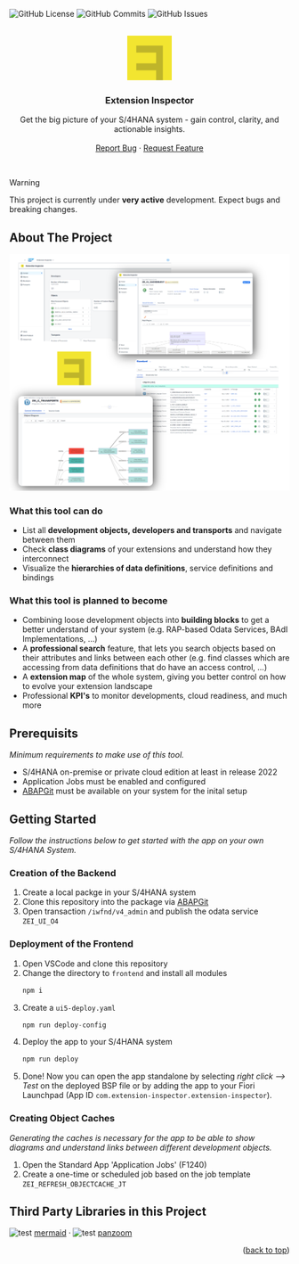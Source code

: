 <a id="readme-top"></a>

![GitHub License](https://img.shields.io/github/license/extension-inspector/extension-inspector?style=for-the-badge)
![GitHub Commits](https://img.shields.io/github/last-commit/extension-inspector/extension-inspector.svg?style=for-the-badge)
![GitHub Issues](https://img.shields.io/github/issues-raw/extension-inspector/extension-inspector.svg?style=for-the-badge)

<br />
<div align="center">
  <a href="https://github.com/othneildrew/Best-README-Template">
    <img src="images/ei-logo.png" alt="Logo" width="80" height="80">
  </a>

  <h3 align="center">Extension Inspector</h3>

  <p align="center">
    Get the big picture of your S/4HANA system - gain control, clarity, and actionable insights.
    <br />
    <br />
    <a href="https://github.com/extension-inspector/extension-inspector/issues/new?labels=bug">Report Bug</a>
    &middot;
    <a href="https://github.com/extension-inspector/extension-inspector/issues/new?labels=enhancement">Request Feature</a>
  </p>
</div>
<br />

> [!WARNING]  
> This project is currently under **very active** development. Expect bugs and breaking changes.


## About The Project
<img src="images/ei-screenshots.png" title="Screenshots">
<br />

### What this tool can do
- List all **development objects, developers and transports** and navigate between them
- Check **class diagrams** of your extensions and understand how they interconnect
- Visualize the **hierarchies of data definitions**, service definitions and bindings

### What this tool is planned to become
- Combining loose development objects into **building blocks** to get a better understand of your system (e.g. RAP-based Odata Services, BAdI Implementations, ...)
- A **professional search** feature, that lets you search objects based on their attributes and links between each other (e.g. find classes which are accessing from data definitions that do have an access control, ...)
- A **extension map** of the whole system, giving you better control on how to evolve your extension landscape
- Professional **KPI's** to monitor developments, cloud readiness, and much more


## Prerequisits
_Minimum requirements to make use of this tool._
- S/4HANA on-premise or private cloud edition at least in release 2022
- Application Jobs must be enabled and configured
- [ABAPGit](https://github.com/abapGit/abapGit) must be available on your system for the inital setup


## Getting Started
_Follow the instructions below to get started with the app on your own S/4HANA System._

### Creation of the Backend
1. Create a local packge in your S/4HANA system
2. Clone this repository into the package via [ABAPGit](https://github.com/abapGit/abapGit)
3. Open transaction `/iwfnd/v4_admin` and publish the odata service `ZEI_UI_O4`

### Deployment of the Frontend
1. Open VSCode and clone this repository
2. Change the directory to `frontend` and install all modules
   ```sh
   npm i
   ```
3. Create a `ui5-deploy.yaml`
   ```js
   npm run deploy-config
   ```
4. Deploy the app to your S/4HANA system
   ```sh
   npm run deploy
   ```
5. Done! Now you can open the app standalone by selecting _right click --> Test_ on the deployed BSP file or by adding the app to your Fiori Launchpad (App ID `com.extension-inspector.extension-inspector`).

### Creating Object Caches
_Generating the caches is necessary for the app to be able to show diagrams and understand links between different development objects._
1. Open the Standard App 'Application Jobs' (F1240)
2. Create a one-time or scheduled job based on the job template `ZEI_REFRESH_OBJECTCACHE_JT`


## Third Party Libraries in this Project

![test](https://avatars.githubusercontent.com/u/57169982?s=15&v=4) [mermaid](https://github.com/mermaid-js/mermaid)
&middot;
![test](https://avatars.githubusercontent.com/u/225407?s=15&v=4) [panzoom](https://github.com/anvaka/panzoom)

<p align="right">(<a href="#readme-top">back to top</a>)</p>